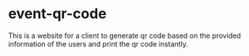 # event-qr-code
This is a website for a client to generate qr code based on the provided information of the users and print the qr code instantly.
